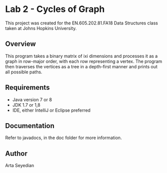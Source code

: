 # Lab 2 - Cycles of Graph

This project was created for the EN.605.202.81.FA18 Data Structures class taken at Johns Hopkins University.

## Overview

This program takes a binary matrix of ixi dimensions and processes it as a graph in row-major order, with each row representing a vertex. The program then traverses the vertices as a tree in a depth-first manner and prints out all possible paths. 

## Requirements

- Java version 7 or 8
- JDK 1.7 or 1,8
- IDE, either IntelliJ or Eclipse preferred

## Documentation

Refer to javadocs, in the doc folder for more information.

## Author

Arta Seyedian


